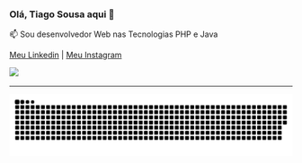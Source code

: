 ### Olá, Tiago Sousa aqui 👋

📫 Sou desenvolvedor Web nas Tecnologias PHP e Java

<a href="https://www.linkedin.com/in/tiagosousaweb/" target="new">Meu Linkedin</a> | <a href="https://www.instagram.com/in/tiagosousaweb/" target="new">Meu Instagram</a>

<div>
  <a href="https://github.com/tiagosousaweb/"> 
    <img height="180em" src="https://github-readme-stats.vercel.app/api?username=tiagosousaweb&show_icons=true&theme=dracula&include_all_commits=true&count_private=true"/>
</div>
  
  <hr/>
  
  
 
  ![Snake animation](https://github.com/tiagosousaweb/tiagosousaweb/blob/main/github-user-contribution.svg)
 
